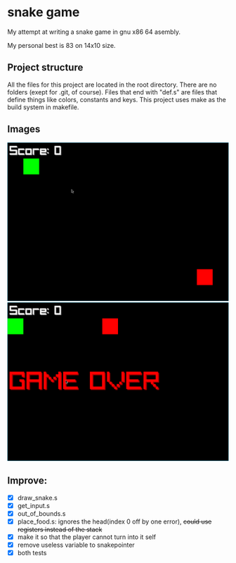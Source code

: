 # snake game

My attempt at writing a snake game in gnu x86 64 asembly.

My personal best is 83 on 14x10 size.

## Project structure

All the files for this project are located in the root directory.
There are no folders (exept for .git, of course).
Files that end with "def.s" are files that define things like colors, constants and keys.
This project uses make as the build system in makefile.

## Images

![image of the game](./images/game1.png)
![game over](./images/gameover.png)

## Improve:

- [x] draw_snake.s
- [x] get_input.s
- [x] out_of_bounds.s
- [x] place_food.s: ignores the head(index 0 off by one error), ~~could use registers instead of the stack~~
- [x] make it so that the player cannot turn into it self
- [x] remove useless variable to snakepointer
- [x] both tests
